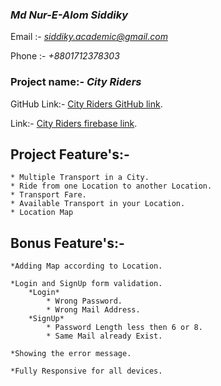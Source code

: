 ### *Md Nur-E-Alom Siddiky*

 Email :- *siddiky.academic@gmail.com*

 Phone :- *+8801712378303*
### Project name:- *City Riders*

 GitHub Link:- [City Riders GitHub link](https://github.com/Porgramming-Hero-web-course/react-auth-NA-Siddiky.git).

 Link:- [City Riders firebase link](https://city-riders-40883.web.app/).

## Project Feature's:-

    * Multiple Transport in a City.
    * Ride from one Location to another Location.
    * Transport Fare.
    * Available Transport in your Location.
    * Location Map

## Bonus Feature's:-

    *Adding Map according to Location.

    *Login and SignUp form validation.
        *Login*
            * Wrong Password.
            * Wrong Mail Address.
        *SignUp*
            * Password Length less then 6 or 8.
            * Same Mail already Exist.
    
    *Showing the error message.

    *Fully Responsive for all devices.